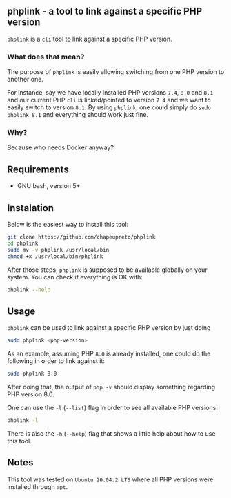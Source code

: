 ## phplink - a tool to link against a specific PHP version

`phplink` is a `cli` tool to link against a specific PHP version.

### What does that mean?

The purpose of `phplink` is easily allowing switching from one PHP version to another one.

For instance, say we have locally installed PHP versions `7.4`, `8.0` and `8.1` and
our current PHP `cli` is linked/pointed to version `7.4` and we want to easily switch to version `8.1`.
By using `phplink`, one could simply do `sudo phplink 8.1` and everything should work just fine.

### Why?

Because who needs Docker anyway?

## Requirements

- GNU bash, version 5+

## Instalation

Below is the easiest way to install this tool:

```bash
git clone https://github.com/chapeupreto/phplink
cd phplink
sudo mv -v phplink /usr/local/bin
chmod +x /usr/local/bin/phplink
```

After those steps, `phplink` is supposed to be available globally on your system. You can check if everything is OK with:

```bash
phplink --help
```

## Usage

`phplink` can be used to link against a specific PHP version by just doing

```bash
sudo phplink <php-version>
```

As an example, assuming PHP `8.0` is already installed, one could do the following in order to link against it:

```bash
sudo phplink 8.0
```

After doing that, the output of `php -v` should display something regarding PHP version 8.0.

One can use the `-l` (`--list`) flag in order to see all available PHP versions:

```bash
phplink -l
```

There is also the `-h` (`--help`) flag that shows a little help about how to use this tool.

## Notes

This tool was tested on `Ubuntu 20.04.2 LTS` where all PHP versions were installed through `apt`.

